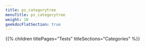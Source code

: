 ```yaml
---
title: ps_categorytree
menuTitle: ps_categorytree
weight: 10 
geekdocFlatSection: true
---
```


{{% children titlePages="Tests" titleSections="Categories" %}}

